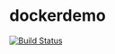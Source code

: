 # dockerdemo
[![Build Status](https://travis-ci.org/josephmoss/dockerdemo.svg?branch=master)](https://travis-ci.org/josephmoss/dockerdemo)
